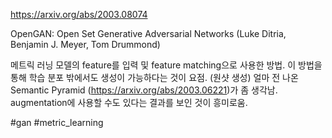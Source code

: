 https://arxiv.org/abs/2003.08074

OpenGAN: Open Set Generative Adversarial Networks (Luke Ditria, Benjamin J. Meyer, Tom Drummond)

메트릭 러닝 모델의 feature를 입력 및 feature matching으로 사용한 방법. 이 방법을 통해 학습 분포 밖에서도 생성이 가능하다는 것이 요점. (원샷 생성) 얼마 전 나온 Semantic Pyramid (https://arxiv.org/abs/2003.06221)가 좀 생각남. augmentation에 사용할 수도 있다는 결과를 보인 것이 흥미로움.

#gan #metric_learning 